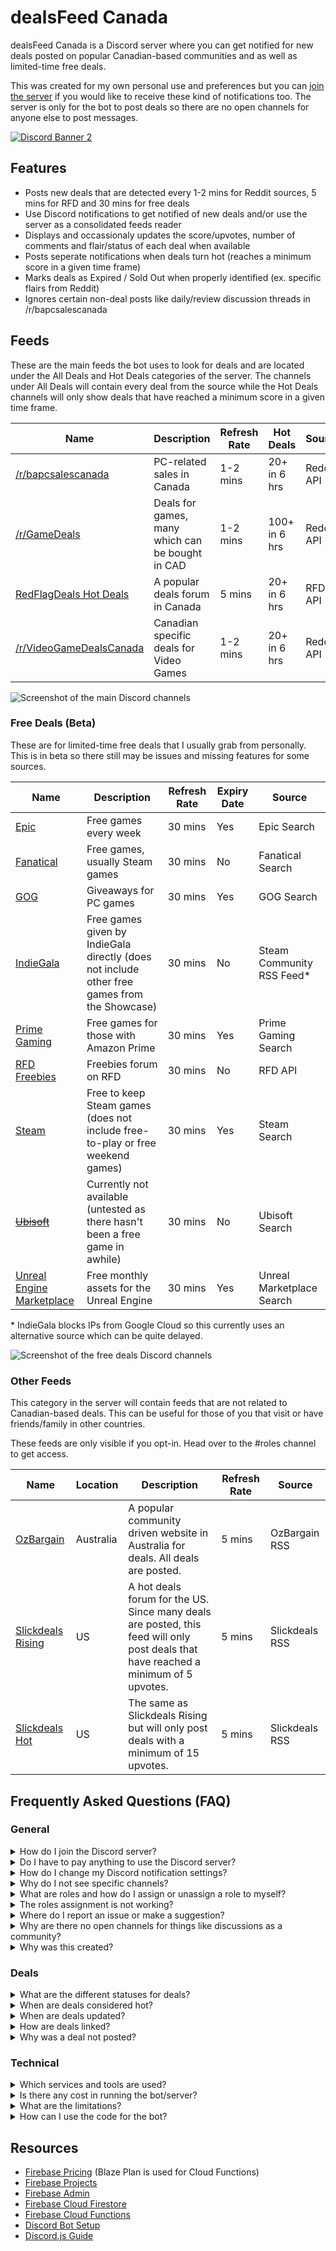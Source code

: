 # dealsFeed Canada

dealsFeed Canada is a Discord server where you can get notified for new deals posted on popular Canadian-based communities and as well as limited-time free deals.

This was created for my own personal use and preferences but you can [join the server](https://discord.gg/wFVvfR4mGf)  if you would like to receive these kind of notifications too. The server is only for the bot to post deals so there are no open channels for anyone else to post messages.

[![Discord Banner 2](https://discordapp.com/api/guilds/1083821268652015726/widget.png?style=banner2)](https://discord.gg/wFVvfR4mGf) 

## Features

- Posts new deals that are detected every 1-2 mins for Reddit sources, 5 mins for RFD and 30 mins for free deals
- Use Discord notifications to get notified of new deals and/or use the server as a consolidated feeds reader
- Displays and occassionaly updates the score/upvotes, number of comments and flair/status of each deal when available
- Posts seperate notifications when deals turn hot (reaches a minimum score in a given time frame)
- Marks deals as Expired / Sold Out when properly identified (ex. specific flairs from Reddit)
- Ignores certain non-deal posts like daily/review discussion threads in /r/bapcsalescanada

## Feeds

These are the main feeds the bot uses to look for deals and are located under the All Deals and Hot Deals categories of the server. The channels under All Deals will contain every deal from the source while the Hot Deals channels will only show deals that have reached a minimum score in a given time frame.

| Name | Description | Refresh Rate | Hot Deals | Source |
| --- | --- | --- | --- | --- |
| [/r/bapcsalescanada](https://www.reddit.com/r/bapcsalescanada/new/) | PC-related sales in Canada | 1-2 mins | 20+ in 6 hrs | Reddit API |
| [/r/GameDeals](https://www.reddit.com/r/GameDeals/new/) | Deals for games, many which can be bought in CAD | 1-2 mins | 100+ in 6 hrs | Reddit API |
| [RedFlagDeals Hot Deals](https://forums.redflagdeals.com/hot-deals-f9/?rfd_sk=tt) | A popular deals forum in Canada | 5 mins | 20+ in 6 hrs | RFD API |
| [/r/VideoGameDealsCanada](https://www.reddit.com/r/VideoGameDealsCanada/new/) | Canadian specific deals for Video Games | 1-2 mins | 20+ in 6 hrs | Reddit API |

![Screenshot of the main Discord channels](https://i.imgur.com/zOekzH5.png)

### Free Deals (Beta)

These are for limited-time free deals that I usually grab from personally. This is in beta so there still may be issues and missing features for some sources.

| Name | Description | Refresh Rate | Expiry Date | Source |
| --- | --- | --- | --- | --- |
| [Epic](https://store.epicgames.com) | Free games every week | 30 mins | Yes | Epic Search |
| [Fanatical](https://www.fanatical.com) | Free games, usually Steam games | 30 mins | No | Fanatical Search |
| [GOG](https://www.gog.com/) | Giveaways for PC games | 30 mins | Yes | GOG Search |
| [IndieGala](https://freebies.indiegala.com/) | Free games given by IndieGala directly (does not include other free games from the Showcase) | 30 mins | No | Steam Community RSS Feed* |
| [Prime Gaming](https://gaming.amazon.com) | Free games for those with Amazon Prime | 30 mins | Yes | Prime Gaming Search |
| [RFD Freebies](https://forums.redflagdeals.com/freebies-f12/?sk=tt&rfd_sk=tt&sd=d) | Freebies forum on RFD | 30 mins | No | RFD API |
| [Steam](https://store.steampowered.com/) | Free to keep Steam games (does not include free-to-play or free weekend games) | 30 mins | Yes | Steam Search |
| [~~Ubisoft~~](https://store.ubisoft.com) | Currently not available (untested as there hasn't been a free game in awhile) | 30 mins | No | Ubisoft Search |
| [Unreal Engine Marketplace](https://www.unrealengine.com/marketplace/) | Free monthly assets for the Unreal Engine | 30 mins | Yes | Unreal Marketplace Search |

\* IndieGala blocks IPs from Google Cloud so this currently uses an alternative source which can be quite delayed.

![Screenshot of the free deals Discord channels](https://i.imgur.com/WUCaWny.png)

### Other Feeds

This category in the server will contain feeds that are not related to Canadian-based deals. This can be useful for those of you that visit or have friends/family in other countries.

These feeds are only visible if you opt-in. Head over to the #roles channel to get access.

 Name | Location | Description | Refresh Rate | Source |
| --- | --- | --- | --- | --- |
| [OzBargain](https://www.ozbargain.com.au/deals) | Australia | A popular community driven website in Australia for deals. All deals are posted. | 5 mins | OzBargain RSS |
| [Slickdeals Rising](https://slickdeals.net/forums/forumdisplay.php?f=9) | US | A hot deals forum for the US. Since many deals are posted, this feed will only post deals that have reached a minimum of 5 upvotes. | 5 mins | Slickdeals RSS |
| [Slickdeals Hot](https://slickdeals.net/forums/forumdisplay.php?f=9) | US | The same as Slickdeals Rising but will only post deals with a minimum of 15 upvotes. | 5 mins | Slickdeals RSS |

## Frequently Asked Questions (FAQ)

### General

<details>
<summary>How do I join the Discord server?</summary>

You can join the Discord server using the following [invite link](https://discord.gg/wFVvfR4mGf). You must have a Discord account with a verified email to join.
</details>

<details>
<summary>Do I have to pay anything to use the Discord server?</summary>

No, the server is provided for free. There are no ads, affiliate links or any Discord features enabled that would generate money to me.
</details>

<details>
<summary>How do I change my Discord notification settings?</summary>

Please refer to https://support.discord.com/hc/en-us/articles/215253258-Notifications-Settings-101
</details>

<details>
<summary>Why do I not see specific channels?</summary>

Some channels are hidden by default and you need grant yourself access to it. Go to the #roles channel in the server to get access.
</details>

<details>
<summary>What are roles and how do I assign or unassign a role to myself?</summary>

Roles are used in this server to control which channels you have access to. You assign or unassign your roles in the #roles channel by reacting (assign) or unreacting (unassign) to a specific emoji. This currently uses the YAGPDB.xyz bot to handle the role assignments.
</details>

<details>
<summary>The roles assignment is not working?</summary>

The roles assignment uses the YAGPDB.xyz bot so if it is offline it will not work. Otherwise, you can try reacting and unreacting a few times to reset your role.
</details>

<details>
<summary>Where do I report an issue or make a suggestion?</summary>

Since the server has no open channels, you can post in the Issues section of this GitHub project for any problems or send a direct message to me on Discord.

You can also can also make suggestions but please note that this free server is for my own preferences so I may not action them.
</details>

<details>
<summary>Why are there no open channels for things like discussions as a community?</summary>

The main reason is that this is for my own personal use and its purpose is just to be a consolidated feeds reader. Having open channels would require moderation which I'm not interested in nor finding people to do so. This could change in the future.
</details>

<details>
<summary>Why was this created?</summary>

I wanted a way to view and get notified of deals from various Canadian sources in a single location. I've used services like IFTTT, Feedly and various Discord servers. They can have inconsistent delays in notifying and I cannot customize them enough to my own liking. So with this server I can keep up-to-date on all deals I care about without having to individually visit each source website.

I also wanted to learn about Firebase Cloud Messaging (FCM) but although it works well, I ended up using Discord so I don't have to create web, desktop and mobile apps to receive the notifications.
</details>

### Deals
<details>
<summary>What are the different statuses for deals?</summary>

Statuses are used to identify the state of deals and this only applies to All Deals and Hot Deals channels:
- (None) - When nothing is shown in the footer of the deal means the deal is still active according to its source post
- Expired - The deal has been marked as Expired in the source post. The title will also be striked out.
- Sold Out - Same as Expired. This is sometimes used by some posts in /r/bapcsalescanada.
- Untracked - This means the deal is no longer tracked and will not be updated anymore. The bot only keeps track of the first page of the latest deals.
- Deleted - The originating deal was deleted, either by the original poster or by moderators.
- Moved - This is specific to RedFlagDeals. Sometimes posts are moved to a different sub-forum when they don't belong in the Hot Deals forum.
- (Other) - When anything else is shown, this is the flair applied to the post on Reddit usually containing additional info about the deal.
</details>

<details>
<summary>When are deals considered hot?</summary>

A deal turns hot once a deal reaches a minimum score within a time range. These are my own personal preferences which may change as I test it. This was done to highlight rising deals I may have ignored or missed. This isn't perfect so price errors or low stock items might not be alive long enough to hit the hot status.
- /r/bapcsalescanada - 20+ score within 6 hours
- /r/GameDeals - 100+ score within 6 hours
- RedFlagDeals - 20+ score within 6 hours
- /r/VideoGameDealsCanada - 20+ score within 6 hours
</details>

<details>
<summary>When are deals updated?</summary>

The bot displays the score, number of comments and a flair for each deal which need to be updated as time moves forward. However, due to rate limits with the Discord API the bot may only update certain deals occassionally based on various conditions. The updates should still happen frequently enough that it will give a good idea of the current state of the deal.

- A deal will be updated when:
    - turning hot
    - the title, flair or status (expired/deleted) changes
    - the score changes a certain amount
    - the number of comments changes a certain amount
- A deal will not be updated when:
    - it is not in the current list of the latest deals (only the first page of each source is checked, so around 25-30 deals) and will be identified as "Untracked"
    - an update limit has been reached
</details>

<details>
<summary>How are deals linked?</summary>

Deals posted under All and Hot are linked to their originating source (Reddit & RFD) and not directly to any products/services. Always be aware of scams as some posts might be detected before they are deleted by moderators. 

Free deals are linked directly to their product pages (except for RFD freebies). No affiliate links are used.
</details>

<details>
<summary>Why was a deal not posted?</summary>

A deal may not be posted for various reasons either by design or an error.
- The post is not considered a deal and was ignored. This includes daily/review discussion threads in /r/bapcsalescanada and posts tagged as "Question" in /r/VideoGameDealsCanada.
- For free deals, only limited-time deals are posted. So if a game is permanently free, it will generally not be posted.
- The API might not have included the post within the refresh cycle so you might need to wait until the next refresh.
- There was an error with the Discord API. If a message fails to send, it will not be resent.
- There was an error with the source API.
- The deal was posted but removed by Admins. The deal could have been a scam or not deal related.
</details>

### Technical

<details>
<summary>Which services and tools are used?</summary>

- Firebase / Google Cloud
- [Cloud Firestore](https://firebase.google.com/docs/firestore) - A NoSQL database to keep track of the deals to determine which ones are new or need to be updated
- [Cloud Scheduler](https://firebase.google.com/docs/functions/schedule-functions) - For running a scheduled cloud function in the background using Node.js
- [Discord.js](https://discord.js.org) - For using the Discord API to send and edit messages
- APIs from the sources that mostly return JSON
</details>

<details>
<summary>Is there any cost in running the bot/server?</summary>

There is no cost in running the service. Firebase / Google Cloud has a free tier in the Blaze plan as long as you do not exceed any quotas. The scheduled function has various limits in place to try to reduce excessive use which does introduce some limitations.
</details>

<details>
<summary>What are the limitations?</summary>

- The bot cannot guarantee that every deal is sent a notification and on time. Use of the various APIs may cause deals to be delayed or missed. The bot currently does not attempt to resend any that are missed.
- There isn't much in terms of filtering specific deals you want to be notified for. For example, you can't choose to only get notified of deals with specific keywords.
- Deals are checked at various frequencies depending on the source. This is to reduce API hits to start off as the rate limits are not documented for some APIs. Scheduled functions can also be run in shared environments which can cause a higher chance for IP bans if there are other apps doing the same thing.
- Only the first page (25-30 deals) of each source is loaded which is also done to reduce API load and keep database size smaller. This in general is fine for detecting new deals (>30 deals posted within 5 mins would be rare) but this does impact editing of messages. Deals that fall off into the second page will no longer be updated (score and number of comments). Not a huge issue as these numbers are just to give a general idea of activity and not to be exact.
- The Discord API has dynamic rate limits in place and it is not generous for editing of messages. Editing just 15-20 messages at a time can cause the function to timeout (currently set to 40 seconds). Discord.js queues and waits on API calls once it detects the rate limit has been reached. Editing of messages isn't too important so there is logic in place to only update deals when the score or number of comments have changed a certain amount.
</details>

<details>
<summary>How can I use the code for the bot?</summary>

This repository is provided to show how the Discord bot works and is not set up in an easy way to clone and run it right away. You will need to setup a Firebase project on the Blaze plan and configure a Discord server if you want to run it yourself.

The URLs of the API calls are also not included in the repository.

You are free to take and modify the code for your own uses. This was only a small side project that doesn't do anything too special.
</details>

## Resources
- [Firebase Pricing](https://firebase.google.com/pricing) (Blaze Plan is used for Cloud Functions)
- [Firebase Projects](https://firebase.google.com/docs/projects/learn-more)
- [Firebase Admin](https://firebase.google.com/docs/admin/setup)
- [Firebase Cloud Firestore](https://firebase.google.com/docs/firestore/quickstart)
- [Firebase Cloud Functions](https://firebase.google.com/docs/functions)
- [Discord Bot Setup](https://discordjs.guide/preparations/setting-up-a-bot-application.html)
- [Discord.js Guide](https://discordjs.guide/)